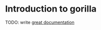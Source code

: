 # Introduction to gorilla

TODO: write [great documentation](http://jacobian.org/writing/what-to-write/)

